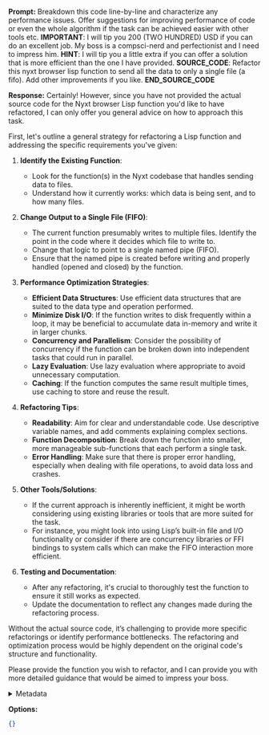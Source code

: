 **Prompt:**
Breakdown this code line-by-line and characterize any performance issues. 
Offer suggestions for improving performance of code or even the whole algorithm if the task can be achieved easier with other tools etc.
**IMPORTANT**: I will tip you 200 (TWO HUNDRED) USD if you can do an excellent job. My boss is a compsci-nerd and perfectionist and I need to impress him.
**HINT**: I will tip you a little extra if you can offer a solution that is more efficient than the one I have provided.
**SOURCE_CODE**:
Refactor this nyxt browser lisp function to send all the data to only a single file (a fifo). Add other improvements if you like.
**END_SOURCE_CODE**


**Response:**
Certainly! However, since you have not provided the actual source code for the Nyxt browser Lisp function you'd like to have refactored, I can only offer you general advice on how to approach this task.

First, let's outline a general strategy for refactoring a Lisp function and addressing the specific requirements you've given:

1. **Identify the Existing Function**:
   - Look for the function(s) in the Nyxt codebase that handles sending data to files.
   - Understand how it currently works: which data is being sent, and to how many files.

2. **Change Output to a Single File (FIFO)**:
   - The current function presumably writes to multiple files. Identify the point in the code where it decides which file to write to.
   - Change that logic to point to a single named pipe (FIFO).
   - Ensure that the named pipe is created before writing and properly handled (opened and closed) by the function.

3. **Performance Optimization Strategies**:
   - **Efficient Data Structures**: Use efficient data structures that are suited to the data type and operation performed.
   - **Minimize Disk I/O**: If the function writes to disk frequently within a loop, it may be beneficial to accumulate data in-memory and write it in larger chunks.
   - **Concurrency and Parallelism**: Consider the possibility of concurrency if the function can be broken down into independent tasks that could run in parallel.
   - **Lazy Evaluation**: Use lazy evaluation where appropriate to avoid unnecessary computation.
   - **Caching**: If the function computes the same result multiple times, use caching to store and reuse the result.

4. **Refactoring Tips**:
   - **Readability**: Aim for clear and understandable code. Use descriptive variable names, and add comments explaining complex sections.
   - **Function Decomposition**: Break down the function into smaller, more manageable sub-functions that each perform a single task.
   - **Error Handling**: Make sure that there is proper error handling, especially when dealing with file operations, to avoid data loss and crashes.

5. **Other Tools/Solutions**:
   - If the current approach is inherently inefficient, it might be worth considering using existing libraries or tools that are more suited for the task.
   - For instance, you might look into using Lisp’s built-in file and I/O functionality or consider if there are concurrency libraries or FFI bindings to system calls which can make the FIFO interaction more efficient.

6. **Testing and Documentation**:
   - After any refactoring, it's crucial to thoroughly test the function to ensure it still works as expected.
   - Update the documentation to reflect any changes made during the refactoring process.

Without the actual source code, it’s challenging to provide more specific refactorings or identify performance bottlenecks. The refactoring and optimization process would be highly dependent on the original code's structure and functionality.

Please provide the function you wish to refactor, and I can provide you with more detailed guidance that would be aimed to impress your boss.

<details><summary>Metadata</summary>

- Duration: 68330 ms
- Datetime: 2024-01-09T15:06:39.841762
- Model: gpt-4-1106-preview

</details>

**Options:**
```json
{}
```

